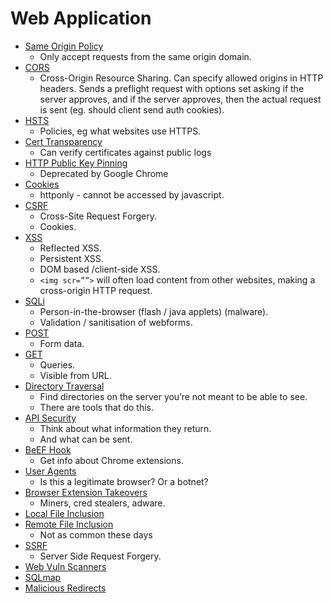 # Web Application
- [Same Origin Policy](./01_Same_Origin_Policy.md)
    - Only accept requests from the same origin domain.  
- [CORS](./02_CORS.md)
    - Cross-Origin Resource Sharing. Can specify allowed origins in HTTP headers. Sends a preflight request with options set asking if the server approves, and if the server approves, then the actual request is sent (eg. should client send auth cookies).
- [HSTS](./03_HSTS.md)
    - Policies, eg what websites use HTTPS.
- [Cert Transparency](./04_Cert_Transparency.md)
    - Can verify certificates against public logs 	
- [HTTP Public Key Pinning](./05_HTTP_Public_Key_Pinning.md)
    - Deprecated by Google Chrome
- [Cookies](./06_Cookies.md)
    - httponly - cannot be accessed by javascript.
- [CSRF](./07_CSRF.md)
    - Cross-Site Request Forgery.
    - Cookies.
- [XSS](./08_XSS.md)
    - Reflected XSS.
    - Persistent XSS.
    - DOM based /client-side XSS.
    - `<img scr=””>` will often load content from other websites, making a cross-origin HTTP request. 
- [SQLi](./09_SQLi.md)
    - Person-in-the-browser (flash / java applets) (malware).
    - Validation / sanitisation of webforms.
- [POST](./10_POST.md)
    - Form data. 
- [GET](./11_GET.md)
    - Queries. 
    - Visible from URL.
- [Directory Traversal](./12_Directory_Traversal.md)
    - Find directories on the server you’re not meant to be able to see.
    - There are tools that do this.
- [API Security](./13_API_Security.md)
    - Think about what information they return. 
    - And what can be sent.
- [BeEF Hook](./14_BeEF_Hook.md)
    - Get info about Chrome extensions.
- [User Agents](./15_User_Agents.md)
    - Is this a legitimate browser? Or a botnet?
- [Browser Extension Takeovers](./16_Browser_Extension_Takeovers.md)
    - Miners, cred stealers, adware.
- [Local File Inclusion](./17_Local_File_Inclusion.md)
- [Remote File Inclusion](./18_Remote_File_Inclusion.md)
    - Not as common these days
- [SSRF](./19_SSRF.md)
    - Server Side Request Forgery.
- [Web Vuln Scanners](./20_Web_Vuln_Scanners.md)
- [SQLmap](./21_SQLmap.md)
- [Malicious Redirects](./22_Malicious_Redirects.md)  
<br>